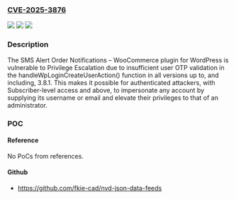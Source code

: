 ### [CVE-2025-3876](https://cve.mitre.org/cgi-bin/cvename.cgi?name=CVE-2025-3876)
![](https://img.shields.io/static/v1?label=Product&message=SMS%20Alert%20Order%20Notifications%20%E2%80%93%20WooCommerce&color=blue)
![](https://img.shields.io/static/v1?label=Version&message=*%3C%3D%203.8.1%20&color=brighgreen)
![](https://img.shields.io/static/v1?label=Vulnerability&message=CWE-862%20Missing%20Authorization&color=brighgreen)

### Description

The SMS Alert Order Notifications – WooCommerce plugin for WordPress is vulnerable to Privilege Escalation due to insufficient user OTP validation in the handleWpLoginCreateUserAction() function in all versions up to, and including, 3.8.1. This makes it possible for authenticated attackers, with Subscriber-level access and above, to impersonate any account by supplying its username or email and elevate their privileges to that of an administrator.

### POC

#### Reference
No PoCs from references.

#### Github
- https://github.com/fkie-cad/nvd-json-data-feeds

